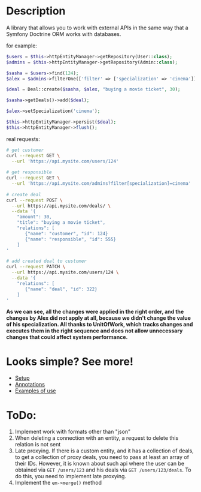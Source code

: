 # Description

A library that allows you to work with external APIs in the same way that a Symfony Doctrine ORM works with databases.

for example:

```php
$users = $this->httpEntityManager->getRepository(User::class);
$admins = $this->httpEntityManager->getRepository(Admin::class);

$sasha = $users->find(124);
$alex = $admins->filterOne(['filter' => ['specialization' => 'cinema']]);

$deal = Deal::create($sasha, $alex, "buying a movie ticket", 30);

$sasha->getDeals()->add($deal);

$alex->setSpecialization('cinema');

$this->httpEntityManager->persist($deal);
$this->httpEntityManager->flush();
```

real requests:

```bash
# get customer
curl --request GET \
  --url 'https://api.mysite.com/users/124'
  
# get responsible
curl --request GET \
  --url 'https://api.mysite.com/admins?filter[specialization]=cinema'
  
# create deal
curl --request POST \
  --url https://api.mysite.com/deals/ \
  --data '{
    "amount": 30,
    "title": "buying a movie ticket",
    "relations": [
       {"name": "customer", "id": 124}
       {"name": "responsible", "id": 555}
    ]
'

# add created deal to customer
curl --request PATCH \
  --url https://api.mysite.com/users/124 \
  --data '{
    "relations": [
       {"name": "deal", "id": 322}
    ]
'
```

**As we can see, all the changes were applied in the right order, and the changes by Alex did not apply at all, because
we didn't change the value of his specialization. All thanks to UnitOfWork, which tracks changes and executes them in
the right sequence and does not allow unnecessary changes that could affect system performance.**

# Looks simple? See more!

- [Setup](SETUP.md)
- [Annotations](ANNOTATIONS.md)
- [Examples of use](EXAMPLES.md)

# ToDo:

1) Implement work with formats other than "json"
2) When deleting a connection with an entity, a request to delete this relation is not sent
3) Late proxying. If there is a custom entity, and it has a collection of deals, to get a collection of proxy deals, you
   need to pass at least an array of their IDs. However, it is known about such api where the user can be obtained
   via `GET /users/123` and his deals via `GET /users/123/deals`. To do this, you need to implement late proxying.
4) Implement the `em->merge()` method
